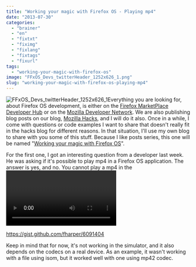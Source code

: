 ```yaml
---
title: "Working your magic with Firefox OS - Playing mp4"
date: "2013-07-30"
categories: 
  - "brainer"
  - "en"
  - "fixtxt"
  - "fiximg"
  - "fixlang"
  - "fixtags"
  - "fixurl"
tags: 
  - "working-your-magic-with-firefox-os"
image: "FFxOS_Devs_twitterHeader_1252x626_1.png"
slug: "working-your-magic-with-firefox-os-playing-mp4"
---
```


![FFxOS_Devs_twitterHeader_1252x626_1](images/FFxOS_Devs_twitterHeader_1252x626_1.png)Everything you are looking for, about Firefox OS development, is either on the [Firefox MarketPlace Developer Hub](https://marketplace.firefox.com/developers/) or on the [Mozilla Developer Network](https://developer.mozilla.org/en-US/docs/Mozilla/Firefox_OS?menu). We are also publishing blog posts on our blog, [Mozilla Hacks](https://hacks.mozilla.org/), and I will do it also. Once in a while, I come with questions or code examples I want to share that doesn't really fit in the hacks blog for different reasons. In that situation, I'll use my own blog to share with you some of this stuff. Because I like posts series, this one will be named "[Working your magic with Firefox OS](http://fred.dev/tag/working-your-magic-with-firefox-os/)".

For the first one, I got an interesting question from a developer last week. He was asking if it's possible to play mp4 in a Firefox OS application. The answer is yes, and no. You cannot play a mp4 in the <video> tag for security reason, but there is another way to do it: Web Activity. By using this sample code below, you will be able to play a mp4 file.

https://gist.github.com/fharper/6091404

Keep in mind that for now, it's not working in the simulator, and it also depends on the codecs on a real device. As an example, it wasn't working with a file using isom, but it worked well with one using mp42 codec.
